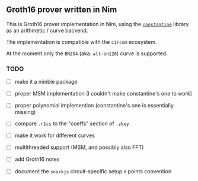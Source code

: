 
Groth16 prover written in Nim
-----------------------------

This is Groth16 prover implementation in Nim, using the 
[`constantine`](https://github.com/mratsim/constantine)
library as an arithmetic / curve backend.

The implementation is compatible with the `circom` ecosystem.

At the moment only the `BN254` (aka. `alt-bn128`) curve is supported.


### TODO

- [ ] make it a nimble package
- [ ] proper MSM implementation (I couldn't make constantine's one to work)
- [ ] proper polynomial implemention (constantine's one is essentially missing)
- [ ] compare `.r1cs` to the "coeffs" section of `.zkey`
- [ ] make it work for different curves
- [ ] multithreaded support (MSM, and possibly also FFT)
- [ ] add Groth16 notes
- [ ] document the `snarkjs` circuit-specific setup `H` points convention

